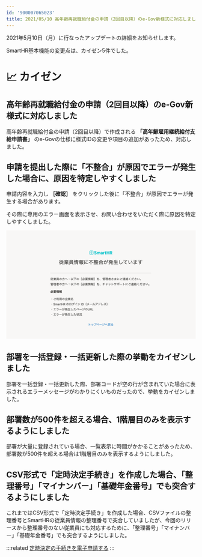 ```yaml
---
id: '900007065023'
title: 2021/05/10 高年齢再就職給付金の申請（2回目以降）のe-Gov新様式に対応しました 他4件
---
```

2021年5月10日（月）に行なったアップデートの詳細をお知らせします。

SmartHR基本機能の変更点は、カイゼン5件でした。

# 📈 カイゼン

## 高年齢再就職給付金の申請（2回目以降）のe-Gov新様式に対応しました

高年齢再就職給付金の申請（2回目以降）で作成される **「高年齢雇用継続給付支給申請書」** のe-Govの仕様に様式IDの変更や項目の追加があったため、対応しました。

## 申請を提出した際に「不整合」が原因でエラーが発生した場合に、原因を特定しやすくしました

申請内容を入力し **［確認］** をクリックした後に「不整合」が原因でエラーが発生する場合があります。

その際に専用のエラー画面を表示させ、お問い合わせをいただく際に原因を特定しやすくしました。

![](./116013425-1e993280-a66b-11eb-81f5-5d36f277cccb.png)

## 部署を一括登録・一括更新した際の挙動をカイゼンしました

部署を一括登録・一括更新した際、部署コードが空の行が含まれていた場合に表示されるエラーメッセージがわかりにくいものだったので、挙動をカイゼンしました。

## 部署数が500件を超える場合、1階層目のみを表示するようにしました

部署が大量に登録されている場合、一覧表示に時間がかかることがあったため、部署数が500件を超える場合は1階層目のみを表示するようにしました。

## CSV形式で「定時決定手続き」を作成した場合、「整理番号」「マイナンバー」「基礎年金番号」でも突合するようにしました

これまではCSV形式で「定時決定手続き」を作成した場合、CSVファイルの整理番号とSmartHRの従業員情報の整理番号で突合していましたが、今回のリリースから整理番号のない従業員にも対応するために、「整理番号」「マイナンバー」「基礎年金番号」でも突合するようにしました。

:::related
[定時決定の手続きを電子申請する](https://knowledge.smarthr.jp/hc/ja/articles/360049895434)
:::
